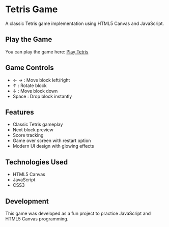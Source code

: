 # Tetris Game

A classic Tetris game implementation using HTML5 Canvas and JavaScript.

## Play the Game

You can play the game here: [Play Tetris](https://gooddaysyk.github.io/blokcgame)

## Game Controls

- ← → : Move block left/right
- ↑ : Rotate block
- ↓ : Move block down
- Space : Drop block instantly

## Features

- Classic Tetris gameplay
- Next block preview
- Score tracking
- Game over screen with restart option
- Modern UI design with glowing effects

## Technologies Used

- HTML5 Canvas
- JavaScript
- CSS3

## Development

This game was developed as a fun project to practice JavaScript and HTML5 Canvas programming. 
